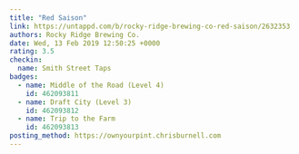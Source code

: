 ```yaml
---
title: "Red Saison"
link: https://untappd.com/b/rocky-ridge-brewing-co-red-saison/2632353
authors: Rocky Ridge Brewing Co.
date: Wed, 13 Feb 2019 12:50:25 +0000
rating: 3.5
checkin:
  name: Smith Street Taps
badges:
  - name: Middle of the Road (Level 4)
    id: 462093811
  - name: Draft City (Level 3)
    id: 462093812
  - name: Trip to the Farm
    id: 462093813
posting_method: https://ownyourpint.chrisburnell.com
---
```

